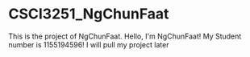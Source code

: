 # CSCI3251_NgChunFaat
This is the project of NgChunFaat.
Hello, I'm NgChunFaat!
My Student number is 1155194596!
I will pull my project later
